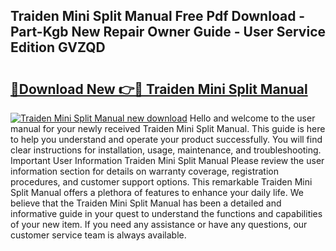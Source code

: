 ## Traiden Mini Split Manual Free Pdf Download - Part-Kgb New Repair Owner Guide - User Service Edition GVZQD

# <h2><a href="http://bc42101.oget.top/?id=Traiden+Mini+Split+Manual">🔗Download New 👉🔴 Traiden Mini Split Manual</a></h2>

[![Traiden Mini Split Manual new download](https://i.imgur.com/5g1atiW.png)](http://bc42101.oget.top/?id=Traiden+Mini+Split+Manual)
Hello and welcome to the user manual for your newly received Traiden Mini Split Manual. This guide is here to help you understand and operate your product successfully. You will find clear instructions for installation, usage, maintenance, and troubleshooting. Important User Information Traiden Mini Split Manual Please review the user information section for details on warranty coverage, registration procedures, and customer support options. This remarkable Traiden Mini Split Manual offers a plethora of features to enhance your daily life. We believe that the Traiden Mini Split Manual has been a detailed and informative guide in your quest to understand the functions and capabilities of your new item. If you need any assistance or have any questions, our customer service team is always available.
